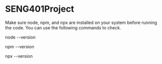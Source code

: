 # SENG401Project

Make sure node, npm, and npx are installed on your system before running the code. You can use the following commands to check. 

node --version

npm --version

npx --version
